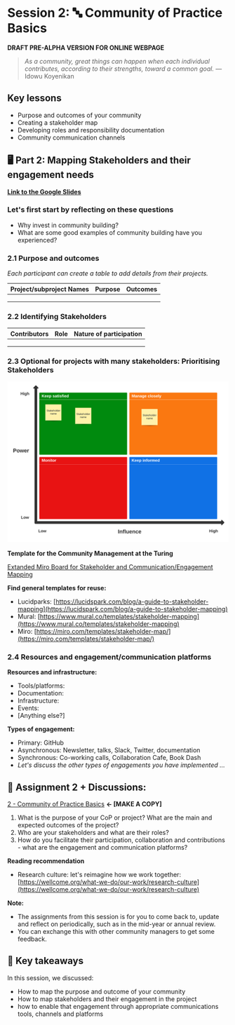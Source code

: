 # Session 2: 🔤 Community of Practice Basics

**DRAFT PRE-ALPHA VERSION FOR ONLINE WEBPAGE**

> *As a community, great things can happen when each individual contributes, according to their strengths, toward a common goal.* ― Idowu Koyenikan

## Key lessons
- Purpose and outcomes of your community 
- Creating a stakeholder map
- Developing roles and responsibility documentation 
- Community communication channels

## 🖥 Part 2: Mapping Stakeholders and their engagement needs

[**Link to the Google Slides**](https://docs.google.com/presentation/d/18kxCLkNEZBVfZ-IBMkE_Un0W67MBoEPbGabygMvqeRY/edit#slide=id.g13faa93073d_0_111)

### Let's first start by reflecting on these questions

* Why invest in community building?
* What are some good examples of community building have you experienced?

### **2.1 Purpose and outcomes**

*Each participant can create a table to add details from their projects.*

| **Project/subproject Names** | **Purpose** | **Outcomes** |
| --- | --- | --- |
| | | |
| | | |
| | | |

### **2.2 Identifying Stakeholders**

| **Contributors** | **Role** | **Nature of participation** |
| --- | --- | --- |
| | | |
| | | |
| | | |

### **2.3 Optional for projects with many stakeholders: Prioritising Stakeholders**

![Stakeholder map example with four quadrants -  Keep satisfied (high power, low interest), Manage closely (high power, high interest), Inform regularly (low power, high interest), Monitor and anticipate needs (low power, low interest)](quarto_files/images/stakeholder-map-lucidspark.png)

**Template for the Community Management at the Turing**

[Extanded Miro Board for Stakeholder and Communication/Engagement Mapping](https://miro.com/app/board/uXjVMWzhGGc=/?share_link_id=996948844923)

**Find general templates for reuse:**

- Lucidparks: [https://lucidspark.com/blog/a-guide-to-stakeholder-mapping](https://lucidspark.com/blog/a-guide-to-stakeholder-mapping)
- Mural: [https://www.mural.co/templates/stakeholder-mapping](https://www.mural.co/templates/stakeholder-mapping)
- Miro: [https://miro.com/templates/stakeholder-map/](https://miro.com/templates/stakeholder-map/)

### **2.4 Resources and engagement/communication platforms**

**Resources and infrastructure:**

- Tools/platforms:
- Documentation:
- Infrastructure:
- Events:
- [Anything else?]

**Types of engagement:**

- Primary: GitHub
- Asynchronous: Newsletter, talks, Slack, Twitter, documentation
- Synchronous: Co-working calls, Collaboration Cafe, Book Dash
- *Let's discuss the other types of engagements you have implemented ...*

## 📝 **Assignment 2 + Discussions:** 

[2 - Community of Practice Basics](https://docs.google.com/document/d/1r08Yu2tG8DcOiMpF6bbHrlgMRdePNxlWSRd3tvK7fcQ/edit?usp=sharing) **← [MAKE A COPY]**

1. What is the purpose of your CoP or project? What are the main and expected outcomes of the project?
2. Who are your stakeholders and what are their roles?
3. How do you facilitate their participation, collaboration and contributions - what are the engagement and communication platforms?

**Reading recommendation**

- Research culture: let's reimagine how we work together: [https://wellcome.org/what-we-do/our-work/research-culture](https://wellcome.org/what-we-do/our-work/research-culture)

**Note:**

* The assignments from this session is for you to come back to, update and reflect on periodically, such as in the mid-year or annual review.
* You can exchange this with other community managers to get some feedback.

## 🏡 Key takeaways

In this session, we discussed:

* How to map the purpose and outcome of your community
* How to map stakeholders and their engagement in the project
* how to enable that engagement through appropriate communications tools, channels and platforms
